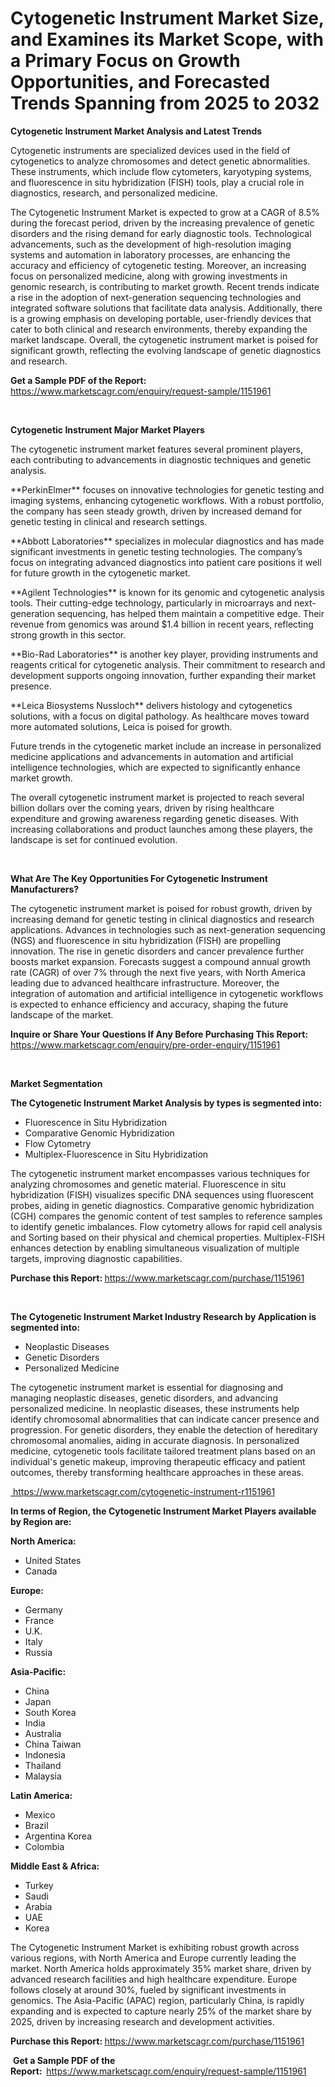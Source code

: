 <p><h1>Cytogenetic Instrument Market Size, and Examines its Market Scope, with a Primary Focus on Growth Opportunities, and Forecasted Trends Spanning from 2025 to 2032</h1></p><p><strong>Cytogenetic Instrument Market Analysis and Latest Trends</strong></p>
<p><p>Cytogenetic instruments are specialized devices used in the field of cytogenetics to analyze chromosomes and detect genetic abnormalities. These instruments, which include flow cytometers, karyotyping systems, and fluorescence in situ hybridization (FISH) tools, play a crucial role in diagnostics, research, and personalized medicine.</p><p>The Cytogenetic Instrument Market is expected to grow at a CAGR of 8.5% during the forecast period, driven by the increasing prevalence of genetic disorders and the rising demand for early diagnostic tools. Technological advancements, such as the development of high-resolution imaging systems and automation in laboratory processes, are enhancing the accuracy and efficiency of cytogenetic testing. Moreover, an increasing focus on personalized medicine, along with growing investments in genomic research, is contributing to market growth. Recent trends indicate a rise in the adoption of next-generation sequencing technologies and integrated software solutions that facilitate data analysis. Additionally, there is a growing emphasis on developing portable, user-friendly devices that cater to both clinical and research environments, thereby expanding the market landscape. Overall, the cytogenetic instrument market is poised for significant growth, reflecting the evolving landscape of genetic diagnostics and research.</p></p>
<p><strong>Get a Sample PDF of the Report:&nbsp;</strong> <a href="https://www.marketscagr.com/enquiry/request-sample/1151961?utm_campaign=3204&utm_medium=2&utm_source=Github&utm_content=ia&utm_term=14042025&utm_id=cytogenetic-instrument">https://www.marketscagr.com/enquiry/request-sample/1151961</a></p>
<p>&nbsp;</p>
<p><strong>Cytogenetic Instrument Major Market Players</strong></p>
<p><p>The cytogenetic instrument market features several prominent players, each contributing to advancements in diagnostic techniques and genetic analysis. </p><p>**PerkinElmer** focuses on innovative technologies for genetic testing and imaging systems, enhancing cytogenetic workflows. With a robust portfolio, the company has seen steady growth, driven by increased demand for genetic testing in clinical and research settings.</p><p>**Abbott Laboratories** specializes in molecular diagnostics and has made significant investments in genetic testing technologies. The company’s focus on integrating advanced diagnostics into patient care positions it well for future growth in the cytogenetic market.</p><p>**Agilent Technologies** is known for its genomic and cytogenetic analysis tools. Their cutting-edge technology, particularly in microarrays and next-generation sequencing, has helped them maintain a competitive edge. Their revenue from genomics was around $1.4 billion in recent years, reflecting strong growth in this sector.</p><p>**Bio-Rad Laboratories** is another key player, providing instruments and reagents critical for cytogenetic analysis. Their commitment to research and development supports ongoing innovation, further expanding their market presence.</p><p>**Leica Biosystems Nussloch** delivers histology and cytogenetics solutions, with a focus on digital pathology. As healthcare moves toward more automated solutions, Leica is poised for growth.</p><p>Future trends in the cytogenetic market include an increase in personalized medicine applications and advancements in automation and artificial intelligence technologies, which are expected to significantly enhance market growth. </p><p>The overall cytogenetic instrument market is projected to reach several billion dollars over the coming years, driven by rising healthcare expenditure and growing awareness regarding genetic diseases. With increasing collaborations and product launches among these players, the landscape is set for continued evolution.</p></p>
<p>&nbsp;</p>
<p><strong>What Are The Key Opportunities For Cytogenetic Instrument Manufacturers?</strong></p>
<p><p>The cytogenetic instrument market is poised for robust growth, driven by increasing demand for genetic testing in clinical diagnostics and research applications. Advances in technologies such as next-generation sequencing (NGS) and fluorescence in situ hybridization (FISH) are propelling innovation. The rise in genetic disorders and cancer prevalence further boosts market expansion. Forecasts suggest a compound annual growth rate (CAGR) of over 7% through the next five years, with North America leading due to advanced healthcare infrastructure. Moreover, the integration of automation and artificial intelligence in cytogenetic workflows is expected to enhance efficiency and accuracy, shaping the future landscape of the market.</p></p>
<p><strong>Inquire or Share Your Questions If Any Before Purchasing This Report:</strong> <a href="https://www.marketscagr.com/enquiry/pre-order-enquiry/1151961?utm_campaign=3204&utm_medium=2&utm_source=Github&utm_content=ia&utm_term=14042025&utm_id=cytogenetic-instrument">https://www.marketscagr.com/enquiry/pre-order-enquiry/1151961</a></p>
<p>&nbsp;</p>
<p><strong>Market Segmentation</strong></p>
<p><strong>The Cytogenetic Instrument Market Analysis by types is segmented into:</strong></p>
<p><ul><li>Fluorescence in Situ Hybridization</li><li>Comparative Genomic Hybridization</li><li>Flow Cytometry</li><li>Multiplex-Fluorescence in Situ Hybridization</li></ul></p>
<p><p>The cytogenetic instrument market encompasses various techniques for analyzing chromosomes and genetic material. Fluorescence in situ hybridization (FISH) visualizes specific DNA sequences using fluorescent probes, aiding in genetic diagnostics. Comparative genomic hybridization (CGH) compares the genomic content of test samples to reference samples to identify genetic imbalances. Flow cytometry allows for rapid cell analysis and Sorting based on their physical and chemical properties. Multiplex-FISH enhances detection by enabling simultaneous visualization of multiple targets, improving diagnostic capabilities.</p></p>
<p><strong>Purchase this Report:&nbsp;</strong><a href="https://www.marketscagr.com/purchase/1151961?utm_campaign=3204&utm_medium=2&utm_source=Github&utm_content=ia&utm_term=14042025&utm_id=cytogenetic-instrument">https://www.marketscagr.com/purchase/1151961</a></p>
<p>&nbsp;</p>
<p><strong>The Cytogenetic Instrument Market Industry Research by Application is segmented into:</strong></p>
<p><ul><li>Neoplastic Diseases</li><li>Genetic Disorders</li><li>Personalized Medicine</li></ul></p>
<p><p>The cytogenetic instrument market is essential for diagnosing and managing neoplastic diseases, genetic disorders, and advancing personalized medicine. In neoplastic diseases, these instruments help identify chromosomal abnormalities that can indicate cancer presence and progression. For genetic disorders, they enable the detection of hereditary chromosomal anomalies, aiding in accurate diagnosis. In personalized medicine, cytogenetic tools facilitate tailored treatment plans based on an individual's genetic makeup, improving therapeutic efficacy and patient outcomes, thereby transforming healthcare approaches in these areas.</p></p>
<p><a href="https://www.marketscagr.com/cytogenetic-instrument-r1151961?utm_campaign=3204&utm_medium=2&utm_source=Github&utm_content=ia&utm_term=14042025&utm_id=cytogenetic-instrument">&nbsp;https://www.marketscagr.com/cytogenetic-instrument-r1151961</a></p>
<p><strong>In terms of Region, the Cytogenetic Instrument Market Players available by Region are:</strong></p>
<p>
    <p> <strong> North America: </strong>
        <ul>
            <li>United States</li>
            <li>Canada</li>
        </ul>
        </p> 
    <p> <strong> Europe: </strong>
        <ul>
            <li>Germany</li>
            <li>France</li>
            <li>U.K.</li>
            <li>Italy</li>
            <li>Russia</li>
        </ul>
        </p> 
    <p> <strong> Asia-Pacific: </strong>
        <ul>
            <li>China</li>
            <li>Japan</li>
            <li>South Korea</li>
            <li>India</li>
            <li>Australia</li>
            <li>China Taiwan</li>
            <li>Indonesia</li>
            <li>Thailand</li>
            <li>Malaysia</li>
        </ul>
        </p> 
    <p> <strong> Latin America: </strong>
        <ul>
            <li>Mexico</li>
            <li>Brazil</li>
            <li>Argentina Korea</li>
            <li>Colombia</li>
        </ul>
        </p> 
    <p> <strong> Middle East & Africa: </strong>
        <ul>
            <li>Turkey</li>
            <li>Saudi</li>
            <li>Arabia</li>
            <li>UAE</li>
            <li>Korea</li>
        </ul>
    </p>
    </p>
<p><p>The Cytogenetic Instrument Market is exhibiting robust growth across various regions, with North America and Europe currently leading the market. North America holds approximately 35% market share, driven by advanced research facilities and high healthcare expenditure. Europe follows closely at around 30%, fueled by significant investments in genomics. The Asia-Pacific (APAC) region, particularly China, is rapidly expanding and is expected to capture nearly 25% of the market share by 2025, driven by increasing research and development activities.</p></p>
<p><strong>Purchase this Report: </strong><a href="https://www.marketscagr.com/purchase/1151961?utm_campaign=3204&utm_medium=2&utm_source=Github&utm_content=ia&utm_term=14042025&utm_id=cytogenetic-instrument">https://www.marketscagr.com/purchase/1151961</a></p>
<p>&nbsp;<strong>Get a Sample PDF of the Report:&nbsp;&nbsp;</strong><a href="https://www.marketscagr.com/enquiry/request-sample/1151961?utm_campaign=3204&utm_medium=2&utm_source=Github&utm_content=ia&utm_term=14042025&utm_id=cytogenetic-instrument">https://www.marketscagr.com/enquiry/request-sample/1151961</a></p>
<p><strong></strong></p>
<p><p></p><p></p><p></p></p>